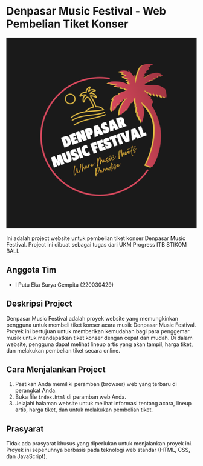 # Denpasar Music Festival - Web Pembelian Tiket Konser

![Denpasar Music Festival Logo](images/logofestival.png)

Ini adalah project website untuk pembelian tiket konser Denpasar Music Festival. Project ini dibuat sebagai tugas dari UKM Progress ITB STIKOM BALI.

## Anggota Tim

- I Putu Eka Surya Gempita (220030429)

## Deskripsi Project

Denpasar Music Festival adalah proyek website yang memungkinkan pengguna untuk membeli tiket konser acara musik Denpasar Music Festival. Proyek ini bertujuan untuk memberikan kemudahan bagi para penggemar musik untuk mendapatkan tiket konser dengan cepat dan mudah. Di dalam website, pengguna dapat melihat lineup artis yang akan tampil, harga tiket, dan melakukan pembelian tiket secara online.

## Cara Menjalankan Project

1. Pastikan Anda memiliki peramban (browser) web yang terbaru di perangkat Anda.
2. Buka file `index.html` di peramban web Anda.
3. Jelajahi halaman website untuk melihat informasi tentang acara, lineup artis, harga tiket, dan untuk melakukan pembelian tiket.

## Prasyarat

Tidak ada prasyarat khusus yang diperlukan untuk menjalankan proyek ini. Proyek ini sepenuhnya berbasis pada teknologi web standar (HTML, CSS, dan JavaScript).